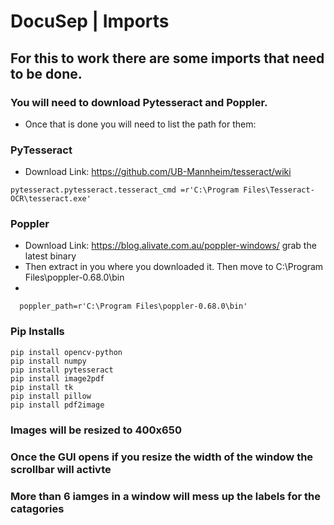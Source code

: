 # DocuSep | Imports
## For this to work there are some imports that need to be done.
### You will need to download Pytesseract and Poppler.
- Once that is done you will need to list the path for them:
### PyTesseract
- Download Link: https://github.com/UB-Mannheim/tesseract/wiki
```
pytesseract.pytesseract.tesseract_cmd =r'C:\Program Files\Tesseract-OCR\tesseract.exe'
```
### Poppler
- Download Link: https://blog.alivate.com.au/poppler-windows/ grab the latest binary
- Then extract in you where you downloaded it. Then move to C:\Program Files\poppler-0.68.0\bin
-
```
  poppler_path=r'C:\Program Files\poppler-0.68.0\bin'
```
### Pip Installs
```
pip install opencv-python
pip install numpy
pip install pytesseract
pip install image2pdf
pip install tk
pip install pillow
pip install pdf2image
```
### Images will be resized to 400x650
### Once the GUI opens if you resize the width of the window the scrollbar will activte
### More than 6 iamges in a window will mess up the labels for the catagories
